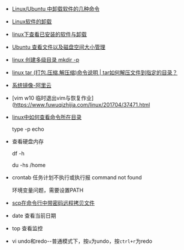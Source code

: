 * [Linux/Ubuntu 中卸载软件的几种命令](https://blog.csdn.net/dzjian_/article/details/79768813)

* [Linux软件的卸载](https://www.cnblogs.com/propheteia/archive/2012/06/26/2563383.html)

* [linux下查看已安装的软件与卸载](https://blog.csdn.net/qq_22075041/article/details/78855849)

* [Ubuntu 查看文件以及磁盘空间大小管理](https://www.cnblogs.com/adolfmc/archive/2013/02/16/2913801.html)

* [linux 创建多级目录 mkdir -p](https://blog.csdn.net/helllochun/article/details/41543907)

* [linux tar (打包.压缩.解压缩)命令说明 | tar如何解压文件到指定的目录？](https://www.cnblogs.com/52linux/archive/2012/03/04/2379738.html)

* [系统镜像-阿里云](https://opsx.alibaba.com/mirror)

* [vim w10 临时退出vim与恢复作业](https://www.fuwuqizhijia.com/linux/201704/37471.html

* [linux中如何查看命令所在目录](https://jingyan.baidu.com/article/4ae03de3e05edf3efe9e6b7c.html)
  
  type -p echo
  
* 查看硬盘内存
  
  df -h
  
  du -hs /home
  
* crontab 任务计划不执行或执行报 command not found
  
  环境变量问题，需要设置PATH
  
* [scp在命令行中带密码远程拷贝文件](https://blog.csdn.net/lym152898/article/details/79738856) 

* date 查看当前日期

* top 查看监控

* vi undo和redo--普通模式下，按`u`为undo，按`ctrl+r`为redo
